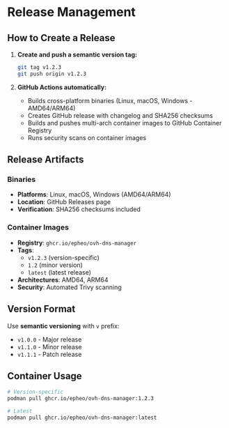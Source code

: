# Release Management

## How to Create a Release

1. **Create and push a semantic version tag:**
   ```bash
   git tag v1.2.3
   git push origin v1.2.3
   ```

2. **GitHub Actions automatically:**
   - Builds cross-platform binaries (Linux, macOS, Windows - AMD64/ARM64)
   - Creates GitHub release with changelog and SHA256 checksums
   - Builds and pushes multi-arch container images to GitHub Container Registry
   - Runs security scans on container images

## Release Artifacts

### Binaries
- **Platforms**: Linux, macOS, Windows (AMD64/ARM64)
- **Location**: GitHub Releases page
- **Verification**: SHA256 checksums included

### Container Images
- **Registry**: `ghcr.io/epheo/ovh-dns-manager`
- **Tags**: 
  - `v1.2.3` (version-specific)
  - `1.2` (minor version)
  - `latest` (latest release)
- **Architectures**: AMD64, ARM64
- **Security**: Automated Trivy scanning

## Version Format

Use **semantic versioning** with `v` prefix:
- `v1.0.0` - Major release
- `v1.1.0` - Minor release  
- `v1.1.1` - Patch release

## Container Usage

```bash
# Version-specific
podman pull ghcr.io/epheo/ovh-dns-manager:1.2.3

# Latest
podman pull ghcr.io/epheo/ovh-dns-manager:latest
```